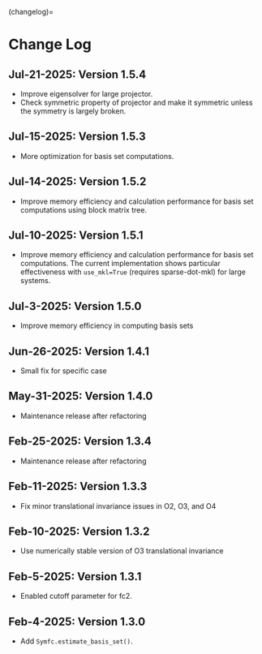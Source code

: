 (changelog)=

# Change Log

## Jul-21-2025: Version 1.5.4

- Improve eigensolver for large projector.
- Check symmetric property of projector and make it symmetric unless the
  symmetry is largely broken.

## Jul-15-2025: Version 1.5.3

- More optimization for basis set computations.

## Jul-14-2025: Version 1.5.2

- Improve memory efficiency and calculation performance for basis set
  computations using block matrix tree.

## Jul-10-2025: Version 1.5.1

- Improve memory efficiency and calculation performance for basis set
  computations. The current implementation shows particular effectiveness with
  `use_mkl=True` (requires sparse-dot-mkl) for large systems.

## Jul-3-2025: Version 1.5.0

- Improve memory efficiency in computing basis sets

## Jun-26-2025: Version 1.4.1

- Small fix for specific case

## May-31-2025: Version 1.4.0

- Maintenance release after refactoring

## Feb-25-2025: Version 1.3.4

- Maintenance release after refactoring

## Feb-11-2025: Version 1.3.3

- Fix minor translational invariance issues in O2, O3, and O4

## Feb-10-2025: Version 1.3.2

- Use numerically stable version of O3 translational invariance

## Feb-5-2025: Version 1.3.1

- Enabled cutoff parameter for fc2.

## Feb-4-2025: Version 1.3.0

- Add `Symfc.estimate_basis_set()`.
